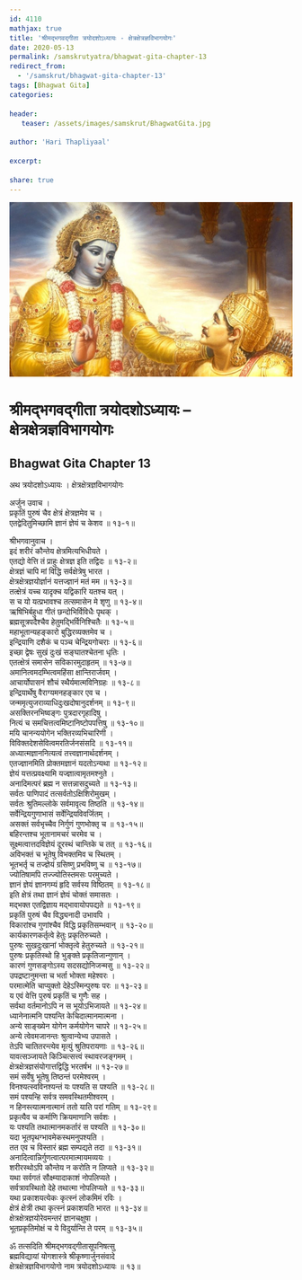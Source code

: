 ```yaml
---    
id: 4110    
mathjax: true    
title: 'श्रीमद्भगवद्गीता त्रयोदशोऽध्यायः - क्षेत्रक्षेत्रज्ञविभागयोगः'    
date: 2020-05-13    
permalink: /samskrutyatra/bhagwat-gita-chapter-13
redirect_from: 
  - '/samskrut/bhagwat-gita-chapter-13'
tags: [Bhagwat Gita]    
categories:    
    
header:    
   teaser: /assets/images/samskrut/BhagwatGita.jpg    
    
author: 'Hari Thapliyaal'    
    
excerpt:    
    
share: true    
---    
```

    
![](/assets/images/samskrut/BhagwatGita.jpg)    
    
# श्रीमद्भगवद्गीता त्रयोदशोऽध्यायः – क्षेत्रक्षेत्रज्ञविभागयोगः    
## Bhagwat Gita Chapter 13    
    
अथ त्रयोदशोऽध्यायः ।    क्षेत्रक्षेत्रज्ञविभागयोगः    
    
अर्जुन उवाच ।    
प्रकृतिं पुरुषं चैव क्षेत्रं क्षेत्रज्ञमेव च ।    
एतद्वेदितुमिच्छामि ज्ञानं ज्ञेयं च केशव ॥ १३-१॥    
    
श्रीभगवानुवाच ।    
इदं शरीरं कौन्तेय क्षेत्रमित्यभिधीयते ।    
एतद्यो वेत्ति तं प्राहुः क्षेत्रज्ञ इति तद्विदः ॥ १३-२॥    
क्षेत्रज्ञं चापि मां विद्धि सर्वक्षेत्रेषु भारत ।    
क्षेत्रक्षेत्रज्ञयोर्ज्ञानं यत्तज्ज्ञानं मतं मम ॥ १३-३॥    
तत्क्षेत्रं यच्च यादृक्च यद्विकारि यतश्च यत् ।    
स च यो यत्प्रभावश्च तत्समासेन मे शृणु ॥ १३-४॥    
ऋषिभिर्बहुधा गीतं छन्दोभिर्विविधैः पृथक् ।    
ब्रह्मसूत्रपदैश्चैव हेतुमद्भिर्विनिश्चितैः ॥ १३-५॥    
महाभूतान्यहङ्कारो बुद्धिरव्यक्तमेव च ।    
इन्द्रियाणि दशैकं च पञ्च चेन्द्रियगोचराः ॥ १३-६॥    
इच्छा द्वेषः सुखं दुःखं सङ्घातश्चेतना धृतिः ।    
एतत्क्षेत्रं समासेन सविकारमुदाहृतम् ॥ १३-७॥    
अमानित्वमदम्भित्वमहिंसा क्षान्तिरार्जवम् ।    
आचार्योपासनं शौचं स्थैर्यमात्मविनिग्रहः ॥ १३-८॥    
इन्द्रियार्थेषु वैराग्यमनहङ्कार एव च ।    
जन्ममृत्युजराव्याधिदुःखदोषानुदर्शनम् ॥ १३-९॥    
असक्तिरनभिष्वङ्गः पुत्रदारगृहादिषु ।    
नित्यं च समचित्तत्वमिष्टानिष्टोपपत्तिषु ॥ १३-१०॥    
मयि चानन्ययोगेन भक्तिरव्यभिचारिणी ।    
विविक्तदेशसेवित्वमरतिर्जनसंसदि ॥ १३-११॥    
अध्यात्मज्ञाननित्यत्वं तत्त्वज्ञानार्थदर्शनम् ।    
एतज्ज्ञानमिति प्रोक्तमज्ञानं यदतोऽन्यथा ॥ १३-१२॥    
ज्ञेयं यत्तत्प्रवक्ष्यामि यज्ज्ञात्वामृतमश्नुते ।    
अनादिमत्परं ब्रह्म न सत्तन्नासदुच्यते ॥ १३-१३॥    
सर्वतः पाणिपादं तत्सर्वतोऽक्षिशिरोमुखम् ।    
सर्वतः श्रुतिमल्लोके सर्वमावृत्य तिष्ठति ॥ १३-१४॥    
सर्वेन्द्रियगुणाभासं सर्वेन्द्रियविवर्जितम् ।    
असक्तं सर्वभृच्चैव निर्गुणं गुणभोक्तृ च ॥ १३-१५॥    
बहिरन्तश्च भूतानामचरं चरमेव च ।    
सूक्ष्मत्वात्तदविज्ञेयं दूरस्थं चान्तिके च तत् ॥ १३-१६॥    
अविभक्तं च भूतेषु विभक्तमिव च स्थितम् ।    
भूतभर्तृ च तज्ज्ञेयं ग्रसिष्णु प्रभविष्णु च ॥ १३-१७॥    
ज्योतिषामपि तज्ज्योतिस्तमसः परमुच्यते ।    
ज्ञानं ज्ञेयं ज्ञानगम्यं हृदि सर्वस्य विष्ठितम् ॥ १३-१८॥    
इति क्षेत्रं तथा ज्ञानं ज्ञेयं चोक्तं समासतः ।    
मद्भक्त एतद्विज्ञाय मद्भावायोपपद्यते ॥ १३-१९॥    
प्रकृतिं पुरुषं चैव विद्ध्यनादी उभावपि ।    
विकारांश्च गुणांश्चैव विद्धि प्रकृतिसम्भवान् ॥ १३-२०॥    
कार्यकारणकर्तृत्वे हेतुः प्रकृतिरुच्यते ।    
पुरुषः सुखदुःखानां भोक्तृत्वे हेतुरुच्यते ॥ १३-२१॥    
पुरुषः प्रकृतिस्थो हि भुङ्क्ते प्रकृतिजान्गुणान् ।    
कारणं गुणसङ्गोऽस्य सदसद्योनिजन्मसु ॥ १३-२२॥    
उपद्रष्टानुमन्ता च भर्ता भोक्ता महेश्वरः ।    
परमात्मेति चाप्युक्तो देहेऽस्मिन्पुरुषः परः ॥ १३-२३॥    
य एवं वेत्ति पुरुषं प्रकृतिं च गुणैः सह ।    
सर्वथा वर्तमानोऽपि न स भूयोऽभिजायते ॥ १३-२४॥    
ध्यानेनात्मनि पश्यन्ति केचिदात्मानमात्मना ।    
अन्ये साङ्ख्येन योगेन कर्मयोगेन चापरे ॥ १३-२५॥    
अन्ये त्वेवमजानन्तः श्रुत्वान्येभ्य उपासते ।    
तेऽपि चातितरन्त्येव मृत्युं श्रुतिपरायणाः ॥ १३-२६॥    
यावत्सञ्जायते किञ्चित्सत्त्वं स्थावरजङ्गमम् ।    
क्षेत्रक्षेत्रज्ञसंयोगात्तद्विद्धि भरतर्षभ ॥ १३-२७॥    
समं सर्वेषु भूतेषु तिष्ठन्तं परमेश्वरम् ।    
विनश्यत्स्वविनश्यन्तं यः पश्यति स पश्यति ॥ १३-२८॥    
समं पश्यन्हि सर्वत्र समवस्थितमीश्वरम् ।    
न हिनस्त्यात्मनात्मानं ततो याति परां गतिम् ॥ १३-२९॥    
प्रकृत्यैव च कर्माणि क्रियमाणानि सर्वशः ।    
यः पश्यति तथात्मानमकर्तारं स पश्यति ॥ १३-३०॥    
यदा भूतपृथग्भावमेकस्थमनुपश्यति ।    
तत एव च विस्तारं ब्रह्म सम्पद्यते तदा ॥ १३-३१॥    
अनादित्वान्निर्गुणत्वात्परमात्मायमव्ययः ।    
शरीरस्थोऽपि कौन्तेय न करोति न लिप्यते ॥ १३-३२॥    
यथा सर्वगतं सौक्ष्म्यादाकाशं नोपलिप्यते ।    
सर्वत्रावस्थितो देहे तथात्मा नोपलिप्यते ॥ १३-३३॥    
यथा प्रकाशयत्येकः कृत्स्नं लोकमिमं रविः ।    
क्षेत्रं क्षेत्री तथा कृत्स्नं प्रकाशयति भारत ॥ १३-३४॥    
क्षेत्रक्षेत्रज्ञयोरेवमन्तरं ज्ञानचक्षुषा ।    
भूतप्रकृतिमोक्षं च ये विदुर्यान्ति ते परम् ॥ १३-३५॥    
    
ॐ तत्सदिति श्रीमद्भगवद्गीतासूपनिषत्सु    
ब्रह्मविद्यायां योगशास्त्रे श्रीकृष्णार्जुनसंवादे    
क्षेत्रक्षेत्रज्ञविभागयोगो नाम त्रयोदशोऽध्यायः ॥ १३॥    
    
